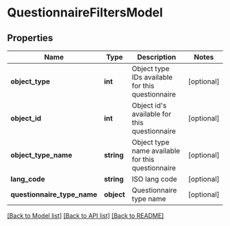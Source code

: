 # QuestionnaireFiltersModel

## Properties
Name | Type | Description | Notes
------------ | ------------- | ------------- | -------------
**object_type** | **int** | Object type IDs available for this questionnaire | [optional] 
**object_id** | **int** | Object id&#39;s available for this questionnaire | [optional] 
**object_type_name** | **string** | Object type name available for this questionnaire | [optional] 
**lang_code** | **string** | ISO lang code | [optional] 
**questionnaire_type_name** | **object** | Questionnaire type name | [optional] 

[[Back to Model list]](../README.md#documentation-for-models) [[Back to API list]](../README.md#documentation-for-api-endpoints) [[Back to README]](../README.md)


